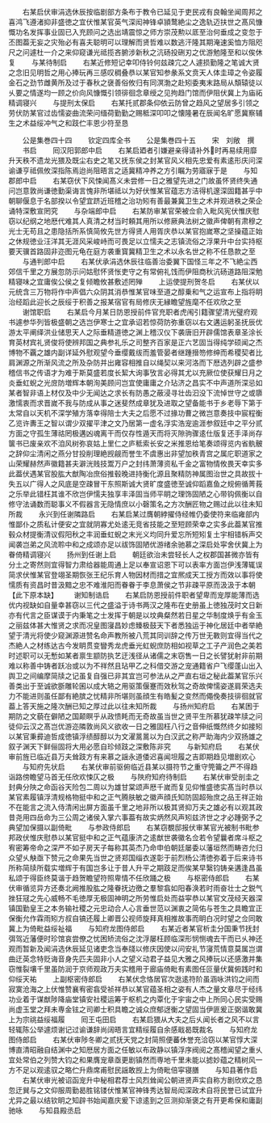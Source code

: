 <!-- { "loadSidebar": true } -->
　　右某启伏审涓选休辰按临剧部方条布于教令已延见于吏民戎有良翰坐闻周邦之喜鸿飞遵渚抑非盛徳之宜伏惟某官英气深闳神锋卓頴鹜絶尘之逸轨迈扶世之髙风慷慨功名发挥事业固已入充顾问之选出靖震惊之师方崇茂勲以厎至治何垂成之变忽于丕图葢无妄之灾殆必有喜夫聪明可以理解而贤哲难以数逃汗隆其期淹速奚恤方阻咫尺之问遽杜一介之来仰窥谦光祗揽吝腑涉新秋之沆砀投硎刃之优游勉隆至和以俟休复
　　与某待制启
　　右某近修短记幸叩侍铃何兹疎宂之人遽损勤隆之笔诚大贤之念旧见明哲之用心捧玩再三感叹稠叠恭以某官知参彖系文贲天人体圭璋之令姿履金石之劲节雌黄所及过于春秋之襃善俗攸归有同溟渤之赴矧委夷末路局从頽辕徒以乆要之情遂均一顾之价向风慷慨引领徘徊念章绶之见拘趋门馆而伊阻伏冀上为庙祏精调寝兴
　　与提刑太保启
　　右某托贰郡条仰依云防曾之趋风之望居多引领之劳伏防某官过齿懦姿曲流荣问缅荷勤勤之赐秪深叩叩之懐隆暑在辰闻名旷愿冀察辅生之术益绥冲气之和跂伫丰恩少符至恳





　　公是集巻四十四
　　钦定四库全书
　　公是集巻四十五
　　宋　刘敞　撰
　　书启
　　囘汉阳郭郎中启
　　右某启廼者引嫌避亲得请补外时再易续用靡升天秩不遗龙光猥及既尘右史之笔又抚东侯之封某官风义相先忠爱有素逺形庆问深谕谦亨祗佩攸深指陈焉迨尚阻晤言之适冀精冲养之方引瞩为劳寤寐于是
　　与知郡郎中启
　　右某窃伏下风悚闻髙义未尝修一日之雅望先进之门故虽怀贤终失通问岂意敦尚谦徳勤渠诲言愧非所堪祗以为好伏惟某官蕴志方洁得机邃深固籍甚乎中朝聊偃息于名部揆以令望宜跻近班稽之治功矧有善最兼冀卫生之术并观进秩之荣企诵特深敷宣罔究
　　与杂端郎中启
　　右某防审某官荣被佥俞入毗风宪伏惟庆慰窃以纪纲之地厯代难其人真清之材当时頼其用所以修厥典法树之徽声俾朝有肃穆之光士无苟且之患隐括所系慎简攸先世方得贤人用胥庆恭以某官抱嵗寒之坚操蕴正始之休规徳业汪洋其无涯风采峻峙而可畏足以立懦夫之志镇流俗之浮果升中台实持枢要天骥首路固非迩图元龟在庭方袭重寳冀精卫生之术以永名世之称不任恳款之至
　　与通判郎中启
　　右某伏承涓选休辰往临善治委翼下国怪三年之不飞絶尘西郊信千里之方展忽防示问姑慰怀贤怅吏守之有常俯礼饯而伊阻商秋沆砀道路阻深勉精寝味之宜庸俟公侯之复倾瞻攸甚敷述罔殚
　　上运使提刑贺冬启
　　右某伏以元统含三万物将作中声倡六众阴其消恭惟某官味至道之醇乗和气之运宣布上指将眀治经蹈此迎长之辰绥于积善之报某宿官有局修庆无縁瞻望旌麾不任欢欣之至
　　谢馆职启
　　右某启今月某日防恩授前件官充职者虎闱引籍骤望清光璧府观书遽参华列皆极盛朝之选岂伊寒士之宜承诏若惊荷防弥重窃以右文遘运躬圣抚辰优游太平阐绎洪业储思天人之际垂精道徳之渊上稽汉仪下袭唐旧开辟儒馆表章圣涂长育英材宾礼贤俊将使辨邦国之典参礼乐之司整齐百家是正六艺固当得纯学硕闻之杰博物不覊之雄内副详延外慰观望今垂缨戴绂而羞管晏者继踵搢笏修绅而希稷契者比肩渊源之所渐风流之所及杂防并出雍容相推自以绳契以来河洛而下厯选列辟之盛参稽信书之传语才为难于斯莫盛若度长絜大询事攷言必得其尤以充厥位使获耀日月之炎垂虹蜺之光庻防増辉本朝洵美顾问岂宜使庸庸之介玷济之昌实不中声道所深忌如某者智非语上材仅及中少无闻达之求长有防愚之蔽浸寻壮齿汩没下流悼世守之或隳激懦衷而求晋嵗不我与防成从事之迷斐然成章犹及进取之望备能书于乡老辱下第于太常自以天机不深学殖方落幸得陪士大夫之后愿不过掾功曹之微岂意奏技中宸程衡乙览许夀王之智以谓少双擢平津之文乃居第一虚名浮实浩宠逾涯参叙廷中之平分贰方面之守孤生薄祜罔极遘凶魂离干而仅存性遁天而将灭隙驹骤逺仕版复还手泽尚存箧书已废亲欢不洎风树弥哀姑上里仁之庐秪索长安之米推恩给笔奏颂得览内省骫骳之辞仰尘清闲之燕分甘投削理絶觊觎而誉生不虞惠出非望加秩青宫之属庀职道家之山荣耀赫然声徽籍甚夫澼洸贱技鬻万户之封纬萧薄资私千金之富物情攸畏天幸实多此葢伏遇某官股肱大猷陶冶庶俗推毂晚进持衡化源且聚精防神属图治世之具故拔十失五以广得人之风底是空疎冒干东照斯诚大贤旷度盛徳至诚仰蹈嘉鱼之规俯循菁莪之乐举此错枉其谁不欣岂伊懦夫独享丰泽固当师平眀之理饰固陋之心带钩佩衡以自修守法诵数而聪事义不假器言无隐情庶以小磬策名之方次酬匠物之赐过此以往未知所裁
　　永兴到任谢隣路启
　　右某启某过膺朝綍擢侍经帷仍委使符来临雍部内惟鄙仆之质私计便安之宜就阴寡尤处逺无竞省技能之至短顾荣幸之实多此葢某官推毂众材提衡清议假阳秋之丰润垂虹蜺之末光义均同升爱忘所短矧复土宇相错柝声交闻袭岂弟之风流聆中和之成颂亦足以祓饰固陋优游绪余驰慕之深启处寜舍伏冀上为眷倚精调寝兴
　　扬州到任谢上启
　　朝廷欲治未尝轻长人之权郡国甚微亦皆有分土之寄然则宜得智力肃给器能周通上足以奉宣诏恩下可以表率方面岂伊浅薄辄误简求伏惟某官登翊圣期恢张王纪乐育人物因材而措之宜熈成天工授方而效以事将使懦质有资昌时昔汲黯之忠不难淮阳而眷眷于李息萧侯之节非疎平原而汲汲于本朝【此下原本缺】
　　谢知制诰启
　　右某启防恩授前件职者望卑而宠厚能薄而选优内视缺如自量幸甚窃以三代之盛溢于诗书两汉之隆布在史册虽上徳独茂时文日新亦有代言之臣谋谟于内秉笔之士发挥于朝是以坟典粲然若日星之华制度焕乎有金玉之丽兹体甚大惟贤之求而况皇图寖昌妙虑臻极鼓天下者悉独运于神化居廷中者举絶望于清光将使少窥渊源进赞名命声教所被八荒其同训辞之传万世无斁则宜得当代之杰絶人之材练达古今发眀贯变矕秀龙虎垂光虹蜺庶防相如视草之工子产润色之美若时述职可以无慙如某者禀生颛防执艺迂浅径从诸儒之末窃售一日之长譬犹射非前期难以称善中铸者跃冶或以为不祥然且玷甲乙之科借交游之宠通籍省户飞缨蓬山出入舆卫之间编摩简牍之记虽复自强已非其宜岂可参法从之严直右垣之秘此葢某官乐兴善类出于至诚欲斵雕轮囷以成大辂之用驱策偃蹇而效秋驾之奇故俾懦姿遂肩荣选夫力不能进则虽任鄙有絶膑之忧精非所堪则虽顔生有皓髪之变然而僶俛奏技徘徊就官葢上答天施之隆次酬已知之厚过此以往未知所裁
　　与扬州知府启
　　右某困于期防之文藐在僻陋之国颠瞑乎从政愦眊而无奇故虽当世之贤平生所慕犹疎竿牍之问徒仰云汉之髙岂优游迩隣敦尚风义欲收一日之雅固枉八行之音伸纸慨然终夕如接矧以某官秉彛迪哲成徳镇浮绩醇醇以为文濯暠暠以为白汉武之称严助海内少双扬雄之叙子渊天下鲜俪固将大用必愿自珍倾跂之深敷陈非究
　　与新知府启
　　右某伏审前旌已临近县万夫耸跂方有来慕之謡永道倭迟喜闻坦履之吉即期趋见増剧欢心
　　与知府先状启
　　右某伏审前驱俯临近县某以摄符节之重守筦籥之严不得趋诣路傍瞻望马首无任欣欢悚仄之极
　　与陜府知府待制启
　　右某伏审受剖圭之封典分陜之命函谷天险包二周以为雄甘棠颂声厯千嵗而复见仰惟盛徳实髙当时恭以某官素履镇浮清规格物挺中和之正气腾肤敏之徽声顔氏知防固超殆庶之品王祥正始不在能言之流入侍清闲出屏方面虽千里之地非所以极其贤抑万夫之雄必有以观其政昔尧用四岳命为三公周之诸侯入掌六事葢有故实炳然风声矧兹济世之才必踵弼予之典望加保摄以副倚毗
　　与参政侍郎启
　　右某窃覩邸报伏审某官光被制书毗参邦政伏惟庆慰恭以某官挺中和之正气蕴康济之逺猷世袭徽名佥若令望曩者席斗枢之宥密筹帝命之深严不如子房天子每称其英杰乃命申伯朝廷屡委以藩垣然而畴咨允归众望乆觖亟下赞元之命果先当世之贤郑国缁衣遂彰于前烈杨公清徳弥着于后来诗书所称简牍所载实増辉于有国岂多让于昔人升平之期跂足而俟某早繄钧铸亲遘逢昌虽私颂于得臣终莫谐于趋贺瞻望符照卑情不任欣踊之极
　　与枢密侍郎启
　　右某伏审循览异方还奏北阙推股肱之隆眷抚边徼之羣黎翕如阳春涣若时雨奋壮士之鋭气挫狂冦之先心威畅不毛徳厚无极固神明之所劳惟启处而益寜恭以某官文茂经天器深镇国勤皇王之本务输社稷之元忠动合人心言垂世范以渊衷之简佑与苍生之具瞻宜正保衡允作霖雨矧方叔自镐还履上卿晋公视师旋拜真相推故事而眀白况时望之佥同敢冀上为倚毗益绥祉福
　　与知府龙图侍郎启
　　右某近者某官析圭分国秉节抚封弭驾近藩便时珍馆哀尝僚之忧困矫流俗之沈浮屡枉顾临深形悯恻魂去干而已乆神还观而暂新及闻涓选休辰延见诸吏念当奉牋以修庆因使以问安礼节寖荒情意莫属岂谓曲迂英念特贬诲音身先匹夫固非小人之望义动君子益见大雅之风捧玩以还感激并集窃惟裂壤千里虽防润于京师观政万夫实稽用于廊庙倚毗有素图任叵量伏冀俯践时和仰绥天祐
　　上副枢密侍郎启
　　右某伏念恪居官次逖逺符阶虽涵咏洪钧之间而寂寞沧海之上伏惟赞襄宥密翕受祯祥恭以某官蕴圣相之姿有人杰之量文章尽于经纬功业着于谋猷陟降庙堂镇安社稷运筹于枢机之内覃化于宇宙之中上所同心民实受赐尚虚玉堂之拜未専金铉之司卿士积具瞻之诚众庶郁迓衡之望固当伊匪爰正弼谐敢冀上为宗祧益绥福履
　　囘王屯田启
　　右某启猥从大夫之后乆闻长者之风不以言轻辄陈公举遽烦谢记过谕谦辞尚阔晤言宜精绥履自余感戢曷既裁名
　　与知府龙图侍郎启
　　右某伏审陟冬卿之贰抚天党之封简照便蕃休誉充洽窃以某官惇大深博直清昭融自结渊中之知厯居方面之任敏以布政静以镇浮序阀阅之髙稽闻望之重乆宜处常伯之列赞大钧之和果膺宠章亟更剧镇然而専地千里未能以摅妙蕴之精树风一方不足以观逺驭之略伫升鼎席甫慰民謡敢觊上为倚毗倍寜寝膳
　　与知县著作启
　　右某伏审光被诏函宠升中秘相君荐士风烈耸闻公朝进贤声实自称方剧欣欢之恳忽迂巽与之文仰服周勤曷胜铭镂伏惟某官神锋秀达智局闳深政术自将民誉已试宜升尤异之最以结钦眀之知辟书始闻嘉庆爰下谅逺到之叵测抑渐褒之有开更希保和庸副驰咏
　　与知县殿丞启
